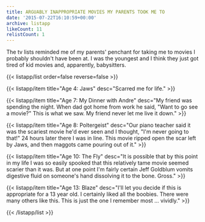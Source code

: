 ```yaml
---
title: ARGUABLY INAPPROPRIATE MOVIES MY PARENTS TOOK ME TO
date: '2015-07-22T16:10:59+00:00'
archive: listapp
likeCount: 11
relistCount: 1
---
```


The tv lists reminded me of my parents' penchant for taking me to movies I probably shouldn't have been at. I was the youngest and I think they just got tired of kid movies and, apparently, babysitters.

<!--more-->

{{< listapp/list order=false reverse=false >}}

   {{< listapp/item title="Age 4: Jaws"
      desc="Scarred me for life." >}}

   {{< listapp/item title="Age 7: My Dinner with Andre"
      desc="My friend was spending the night. When dad got home from work he said, \"Want to go see a movie?\" This is what we saw. My friend never let me live it down." >}}

   {{< listapp/item title="Age 8: Poltergeist"
      desc="Our piano teacher said it was the scariest movie he'd ever seen and I thought, \"I'm never going to that!\" 24 hours later there I was in line. This movie ripped open the scar left by Jaws, and then maggots came pouring out of it." >}}

   {{< listapp/item title="Age 10: The Fly"
      desc="It is possible that by this point in my life I was so easily spooked that this relatively tame movie seemed scarier than it was. But at one point I'm fairly certain Jeff Goldblum vomits digestive fluid on someone's hand dissolving it to the bone. Gross." >}}

   {{< listapp/item title="Age 13: Blaze"
      desc="I'll let you decide if this is appropriate for a 13 year old. I certainly liked all the boobies. There were many others like this. This is just the one I remember most ... vividly." >}}

{{< /listapp/list >}}
